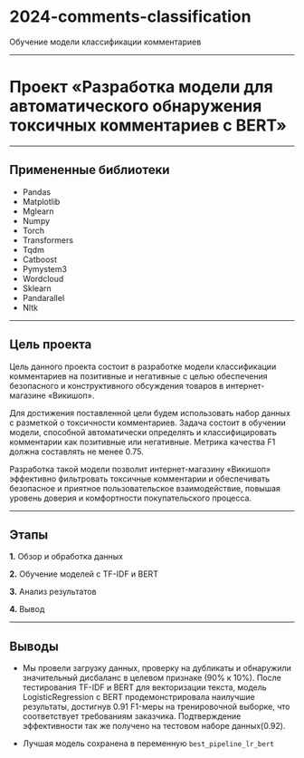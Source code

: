 # 2024-comments-classification
Обучение модели классификации комментариев 

---

# **Проект «Разработка модели для автоматического обнаружения токсичных комментариев с BERT»**

---

## **Примененные библиотеки**

* Pandas 
* Matplotlib
* Mglearn
* Numpy
* Torch 
* Transformers
* Tqdm
* Catboost
* Pymystem3
* Wordcloud
* Sklearn
* Pandarallel
* Nltk

---

## **Цель проекта**

Цель данного проекта состоит в разработке модели классификации комментариев на позитивные и негативные с целью обеспечения безопасного и конструктивного обсуждения товаров в интернет-магазине «Викишоп».

Для достижения поставленной цели будем использовать набор данных с разметкой о токсичности комментариев. Задача состоит в обучении модели, способной автоматически определять и классифицировать комментарии как позитивные или негативные. Метрика качества F1 должна составлять не менее 0.75.

Разработка такой модели позволит интернет-магазину «Викишоп» эффективно фильтровать токсичные комментарии и обеспечивать безопасное и приятное пользовательское взаимодействие, повышая уровень доверия и комфортности покупательского процесса.

---

## **Этапы**

**1.** Обзор и обработка данных

**2.** Обучение моделей c TF-IDF и BERT

**3.** Анализ результатов

**4.** Вывод

---

## **Выводы**

- Мы провели загрузку данных, проверку на дубликаты и обнаружили значительный дисбаланс в целевом признаке (90% к 10%). После тестирования TF-IDF и BERT для векторизации текста, модель LogisticRegression с BERT продемонстрировала наилучшие результаты, достигнув 0.91 F1-меры на тренировочной выборке, что соответствует требованиям заказчика. Подтверждение эффективности так же получено на тестовом наборе данных(0.92).

- Лучшая модель сохранена в переменную `best_pipeline_lr_bert`
